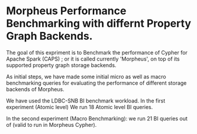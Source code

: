 # Morpheus Performance Benchmarking with differnt Property Graph Backends.

The goal of this  expriment is to Benchmark the performance of Cypher for Apache Spark (CAPS) ; or it is called currently 'Morpheus', on top of its supported property graph storage backends. 


As initial steps, we have made some initial micro as well as macro benchmarking queries for evaluating the performance of different storage backends of Morpheus.

We have used the LDBC-SNB BI  benchmark workload. In the first experiment (Atomic level) We run 18  Atomic level BI queries.

In the second experiment (Macro Benchmarking): we run 21 BI queries out of (valid to run in Morpheus Cypher).


